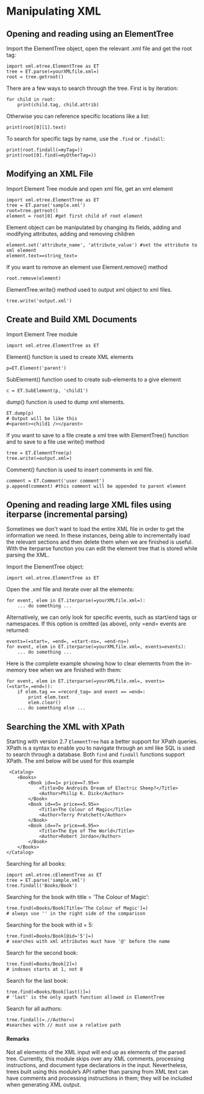 # Manipulating XML




## Opening and reading using an ElementTree


Import the ElementTree object, open the relevant .xml file and get the root tag:

```
import xml.etree.ElementTree as ET
tree = ET.parse(=yourXMLfile.xml=)
root = tree.getroot()

```

There are a few ways to search through the tree. First is by iteration:

```
for child in root:
    print(child.tag, child.attrib)

```

Otherwise you can reference specific locations like a list:

```
print(root[0][1].text)

```

To search for specific tags by name, use the `.find` or `.findall`:

```
print(root.findall(=myTag=))
print(root[0].find(=myOtherTag=))

```



## Modifying an XML File


Import Element Tree module and open xml file, get an xml element

```
import xml.etree.ElementTree as ET
tree = ET.parse('sample.xml')
root=tree.getroot()
element = root[0] #get first child of root element

```

Element object can be manipulated by changing its fields, adding and modifying attributes, adding and removing children

```
element.set('attribute_name', 'attribute_value') #set the attribute to xml element
element.text==string_text=

```

If you want to remove an element use Element.remove() method

```
root.remove(element)

```

ElementTree.write() method used to output xml object to xml files.

```
tree.write('output.xml')

```



## Create and Build XML Documents


Import Element Tree module

```
import xml.etree.ElementTree as ET

```

Element() function is used to create XML elements

```
p=ET.Element('parent')

```

SubElement() function used to create sub-elements to a give element

```
c = ET.SubElement(p, 'child1')

```

dump() function is used to dump xml elements.

```
ET.dump(p)
# Output will be like this
#<parent><child1 /></parent>

```

If you want to save to a file create a xml tree with ElementTree() function and to save to a file use write() method

```
tree = ET.ElementTree(p)
tree.write(=output.xml=)

```

Comment() function is used to insert comments in xml file.

```
comment = ET.Comment('user comment')
p.append(comment) #this comment will be appended to parent element

```



## Opening and reading large XML files using iterparse (incremental parsing)


Sometimes we don't want to load the entire XML file in order to get the information we need. In these instances, being able to incrementally load the relevant sections and then delete them when we are finished is useful. With the iterparse function you can edit the element tree that is stored while parsing the XML.

Import the ElementTree object:

```
import xml.etree.ElementTree as ET

```

Open the .xml file and iterate over all the elements:

```
for event, elem in ET.iterparse(=yourXMLfile.xml=):
    ... do something ...

```

Alternatively, we can only look for specific events, such as start/end tags or namespaces.
If this option is omitted (as above), only =end= events are returned:

```
events=(=start=, =end=, =start-ns=, =end-ns=)
for event, elem in ET.iterparse(=yourXMLfile.xml=, events=events):
    ... do something ...

```

Here is the complete example showing how to clear elements from the in-memory tree when we are finished with them:

```
for event, elem in ET.iterparse(=yourXMLfile.xml=, events=(=start=,=end=)):        
    if elem.tag == =record_tag= and event == =end=:
        print elem.text
        elem.clear()
    ... do something else ...

```



## Searching the XML with XPath


Starting with version 2.7 `ElementTree` has a better support for XPath queries. XPath is a syntax to enable you to navigate through an xml like SQL is used to search through a database. Both `find` and `findall` functions support XPath. The xml below will be used for this example

```
 <Catalog>
    <Books>
        <Book id==1= price==7.95=>
            <Title>Do Androids Dream of Electric Sheep?</Title>
            <Author>Philip K. Dick</Author>
        </Book>
        <Book id==5= price==5.95=>
            <Title>The Colour of Magic</Title>
            <Author>Terry Pratchett</Author>
        </Book>
        <Book id==7= price==6.95=>
            <Title>The Eye of The World</Title>
            <Author>Robert Jordan</Author>
        </Book>
    </Books>
</Catalog>

```

Searching for all books:

```
import xml.etree.cElementTree as ET
tree = ET.parse('sample.xml')
tree.findall('Books/Book')

```

Searching for the book with title = 'The Colour of Magic':

```
tree.find(=Books/Book[Title='The Colour of Magic']=) 
# always use '' in the right side of the comparison

```

Searching for the book with id = 5:

```
tree.find(=Books/Book[@id='5']=)
# searches with xml attributes must have '@' before the name

```

Search for the second book:

```
tree.find(=Books/Book[2]=)
# indexes starts at 1, not 0

```

Search for the last book:

```
tree.find(=Books/Book[last()]=)
# 'last' is the only xpath function allowed in ElementTree

```

Search for all authors:

```
tree.findall(=.//Author=)
#searches with // must use a relative path

```



#### Remarks


Not all elements of the XML input will end up as elements of the parsed tree. Currently, this module skips over any XML comments, processing instructions, and document type declarations in the input. Nevertheless, trees built using this module’s API rather than parsing from XML text can have comments and processing instructions in them; they will be included when generating XML output.

